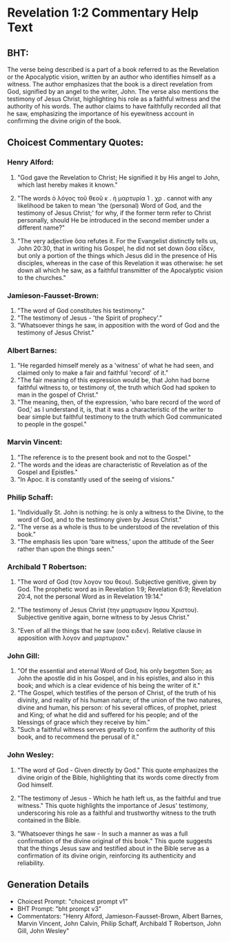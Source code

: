 # Revelation 1:2 Commentary Help Text

## BHT:
The verse being described is a part of a book referred to as the Revelation or the Apocalyptic vision, written by an author who identifies himself as a witness. The author emphasizes that the book is a direct revelation from God, signified by an angel to the writer, John. The verse also mentions the testimony of Jesus Christ, highlighting his role as a faithful witness and the authority of his words. The author claims to have faithfully recorded all that he saw, emphasizing the importance of his eyewitness account in confirming the divine origin of the book.

## Choicest Commentary Quotes:
### Henry Alford:
1. "God gave the Revelation to Christ; He signified it by His angel to John, which last hereby makes it known." 

2. "The words ὁ λόγος τοῦ θεοῦ κ . ἡ μαρτυρία Ἰ . χρ . cannot with any likelihood be taken to mean 'the (personal) Word of God, and the testimony of Jesus Christ;' for why, if the former term refer to Christ personally, should He be introduced in the second member under a different name?"

3. "The very adjective ὅσα refutes it. For the Evangelist distinctly tells us, John 20:30, that in writing his Gospel, he did not set down ὅσα εἶδεν, but only a portion of the things which Jesus did in the presence of His disciples, whereas in the case of this Revelation it was otherwise: he set down all which he saw, as a faithful transmitter of the Apocalyptic vision to the churches."

### Jamieson-Fausset-Brown:
1. "The word of God constitutes his testimony."
2. "The testimony of Jesus - 'the Spirit of prophecy'."
3. "Whatsoever things he saw, in apposition with the word of God and the testimony of Jesus Christ."

### Albert Barnes:
1. "He regarded himself merely as a 'witness' of what he had seen, and claimed only to make a fair and faithful 'record' of it."
2. "The fair meaning of this expression would be, that John had borne faithful witness to, or testimony of, the truth which God had spoken to man in the gospel of Christ."
3. "The meaning, then, of the expression, 'who bare record of the word of God,' as I understand it, is, that it was a characteristic of the writer to bear simple but faithful testimony to the truth which God communicated to people in the gospel."

### Marvin Vincent:
1. "The reference is to the present book and not to the Gospel."
2. "The words and the ideas are characteristic of Revelation as of the Gospel and Epistles."
3. "In Apoc. it is constantly used of the seeing of visions."

### Philip Schaff:
1. "Individually St. John is nothing: he is only a witness to the Divine, to the word of God, and to the testimony given by Jesus Christ." 
2. "The verse as a whole is thus to be understood of the revelation of this book."
3. "The emphasis lies upon 'bare witness,' upon the attitude of the Seer rather than upon the things seen."

### Archibald T Robertson:
1. "The word of God (τον λογον του θεου). Subjective genitive, given by God. The prophetic word as in Revelation 1:9; Revelation 6:9; Revelation 20:4, not the personal Word as in Revelation 19:14."

2. "The testimony of Jesus Christ (την μαρτυριαν Ιησου Χριστου). Subjective genitive again, borne witness to by Jesus Christ."

3. "Even of all the things that he saw (οσα ειδεν). Relative clause in apposition with λογον and μαρτυριαν."

### John Gill:
1. "Of the essential and eternal Word of God, his only begotten Son; as John the apostle did in his Gospel, and in his epistles, and also in this book; and which is a clear evidence of his being the writer of it."
2. "The Gospel, which testifies of the person of Christ, of the truth of his divinity, and reality of his human nature; of the union of the two natures, divine and human, his person: of his several offices, of prophet, priest and King; of what he did and suffered for his people; and of the blessings of grace which they receive by him."
3. "Such a faithful witness serves greatly to confirm the authority of this book, and to recommend the perusal of it."

### John Wesley:
1. "The word of God - Given directly by God." This quote emphasizes the divine origin of the Bible, highlighting that its words come directly from God himself.

2. "The testimony of Jesus - Which he hath left us, as the faithful and true witness." This quote highlights the importance of Jesus' testimony, underscoring his role as a faithful and trustworthy witness to the truth contained in the Bible.

3. "Whatsoever things he saw - In such a manner as was a full confirmation of the divine original of this book." This quote suggests that the things Jesus saw and testified about in the Bible serve as a confirmation of its divine origin, reinforcing its authenticity and reliability.


## Generation Details
- Choicest Prompt: "choicest prompt v1"
- BHT Prompt: "bht prompt v3"
- Commentators: "Henry Alford, Jamieson-Fausset-Brown, Albert Barnes, Marvin Vincent, John Calvin, Philip Schaff, Archibald T Robertson, John Gill, John Wesley"
